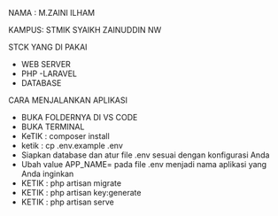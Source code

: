 
NAMA : M.ZAINI ILHAM

KAMPUS: STMIK SYAIKH ZAINUDDIN NW

STCK YANG DI PAKAI

-   WEB SERVER
-   PHP
    -LARAVEL
-   DATABASE

CARA MENJALANKAN APLIKASI

-   BUKA FOLDERNYA DI VS CODE
-   BUKA TERMINAL
-   KeTIK : composer install
-   ketik : cp .env.example .env
-   Siapkan database dan atur file .env sesuai dengan konfigurasi Anda
-   Ubah value APP_NAME= pada file .env menjadi nama aplikasi yang Anda inginkan
-   KETIK : php artisan migrate
-   KETIK : php artisan key:generate
-   KETIK : php artisan serve

